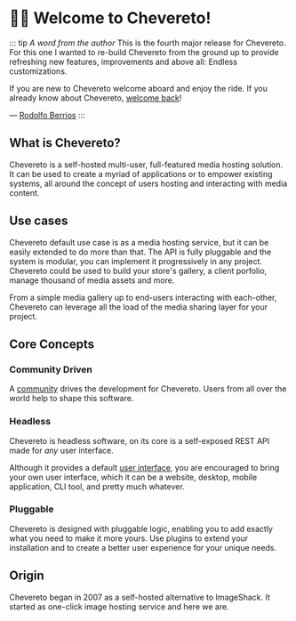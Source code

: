 # 👋🏾 Welcome to Chevereto!

::: tip <i>A word from the author</i>
This is the fourth major release for Chevereto. For this one I wanted to re-build Chevereto from the ground up to provide refreshing new features, improvements and above all: Endless customizations.

If you are new to Chevereto welcome aboard and enjoy the ride. If you already know about Chevereto, [welcome back](../returning-users/welcome-back.md)!

— [Rodolfo Berrios](https://rodolfoberrios.com)
:::

## What is Chevereto?

Chevereto is a self-hosted multi-user, full-featured media hosting solution. It can be used to create a myriad of applications or to empower existing systems, all around the concept of users hosting and interacting with media content.

## Use cases

Chevereto default use case is as a media hosting service, but it can be easily extended to do more than that. The API is fully pluggable and the system is modular, you can implement it progressively in any project. Chevereto could be used to build your store's gallery, a client porfolio, manage thousand of media assets and more.

From a simple media gallery up to end-users interacting with each-other, Chevereto can leverage all the load of the media sharing layer for your project.

## Core Concepts

### Community Driven

A [community](https://chevereto.com/community) drives the development for Chevereto. Users from all over the world help to shape this software.

### Headless

Chevereto is headless software, on its core is a self-exposed REST API made for _any_ user interface.

Although it provides a default [user interface](https://github.com/chevereto/peafowl), you are encouraged to bring your own user interface, which it can be a website, desktop, mobile application, CLI tool, and pretty much whatever.

### Pluggable

Chevereto is designed with pluggable logic, enabling you to add exactly what you need to make it more yours. Use plugins to extend your installation and to create a better user experience for your unique needs.

## Origin

Chevereto began in 2007 as a self-hosted alternative to ImageShack. It started as one-click image hosting service and here we are.

